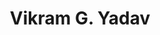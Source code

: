 ---
layout: member
weight: 1
title: Vikram G. Yadav
description: Principal investigator
img: /img/members/vgyadav.jpg
education: >
  Ph.D., Massachusetts Institute of Technology (2013) \n B.A.Sc., University of Waterloo (2007)
program: BASc
status: grad
year_end: 
year_start: 2017
email: siang [at] alumni.ubc.ca
biography: > 
  Thanos recently graduated from UBC with distinction in chemical engineering (minor in computer science).
project: >
  Summer 2017 NSERC USRA project on machine learning and process control.
linkedin: https://www.linkedin.com/in/c-siang-lim-98535048
homepage: http://www.siang.ca 
tags: [featured]
degrees : masters
featuredOrder: 1
---
